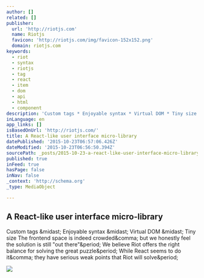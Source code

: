 ```yaml
---
author: []
related: []
publisher:
  url: 'http://riotjs.com'
  name: Riotjs
  favicon: 'http://riotjs.com/img/favicon-152x152.png'
  domain: riotjs.com
keywords:
  - riot
  - syntax
  - riotjs
  - tag
  - react
  - item
  - dom
  - api
  - html
  - component
description: 'Custom tags * Enjoyable syntax * Virtual DOM * Tiny size The frontend space is indeed crowded, but we honestly feel the solution is still "out there". We believe Riot offers the right balance for solving the great puzzle. While React seems to do it, they have serious weak points that Riot will solve.'
inLanguage: en
app_links: []
isBasedOnUrl: 'http://riotjs.com/'
title: A React-like user interface micro-library
datePublished: '2015-10-23T06:57:06.426Z'
dateModified: '2015-10-23T06:56:50.394Z'
sourcePath: _posts/2015-10-23-a-react-like-user-interface-micro-library.md
published: true
inFeed: true
hasPage: false
inNav: false
_context: 'http://schema.org'
_type: MediaObject

---
```

<article style=""><h1>A React-like user interface micro-library</h1><p>Custom tags &amp;midast; Enjoyable syntax &amp;midast; Virtual DOM &amp;midast; Tiny size The frontend space is indeed crowded&amp;comma; but we honestly feel the solution is still "out there"&amp;period; We believe Riot offers the right balance for solving the great puzzle&amp;period; While React seems to do it&amp;comma; they have serious weak points that Riot will solve&amp;period;</p><img src="http://riotjs.com/img/logo/riot240x.png" /></article>